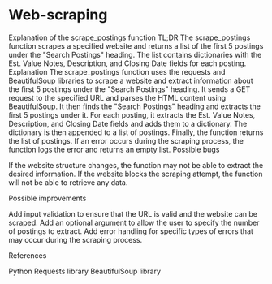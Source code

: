 # Web-scraping
Explanation of the scrape_postings function
TL;DR
The scrape_postings function scrapes a specified website and returns a list of the first 5 postings under the "Search Postings" heading. The list contains dictionaries with the Est. Value Notes, Description, and Closing Date fields for each posting.
Explanation
The scrape_postings function uses the requests and BeautifulSoup libraries to scrape a website and extract information about the first 5 postings under the "Search Postings" heading. 
It sends a GET request to the specified URL and parses the HTML content using BeautifulSoup. It then finds the "Search Postings" heading and extracts the first 5 postings under it. For each posting, it extracts the Est. Value Notes, Description, and Closing Date fields and adds them to a dictionary. The dictionary is then appended to a list of postings.
Finally, the function returns the list of postings. If an error occurs during the scraping process, the function logs the error and returns an empty list.
Possible bugs

If the website structure changes, the function may not be able to extract the desired information.
If the website blocks the scraping attempt, the function will not be able to retrieve any data.

Possible improvements

Add input validation to ensure that the URL is valid and the website can be scraped.
Add an optional argument to allow the user to specify the number of postings to extract.
Add error handling for specific types of errors that may occur during the scraping process.

References

Python Requests library
BeautifulSoup library
